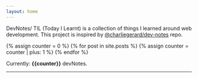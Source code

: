 ```yaml
---
layout: home
---
```


DevNotes/ TIL (Today I Learnt) is a collection of things I learned around web development. This project is inspired by [@charliegerard/dev-notes](https://github.com/charliegerard/dev-notes) repo.

{% assign counter = 0 %}
{% for post in site.posts %}
  {% assign counter = counter | plus: 1 %}
{% endfor %}

Currently: <b>{{counter}}</b> devNotes.

---